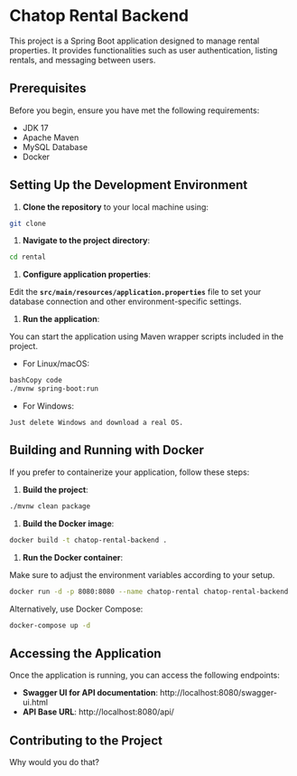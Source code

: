 # **Chatop Rental Backend**

This project is a Spring Boot application designed to manage rental properties. It provides functionalities such as user authentication, listing rentals, and messaging between users.

## **Prerequisites**

Before you begin, ensure you have met the following requirements:

- JDK 17
- Apache Maven
- MySQL Database
- Docker

## **Setting Up the Development Environment**

1. **Clone the repository** to your local machine using:

```bash
git clone
```

1. **Navigate to the project directory**:

```bash
cd rental
```

1. **Configure application properties**:

Edit the **`src/main/resources/application.properties`** file to set your database connection and other environment-specific settings.

1. **Run the application**:

You can start the application using Maven wrapper scripts included in the project.

- For Linux/macOS:

```bash
bashCopy code
./mvnw spring-boot:run
```

- For Windows:

```
Just delete Windows and download a real OS.
```

## **Building and Running with Docker**

If you prefer to containerize your application, follow these steps:

1. **Build the project**:

```bash
./mvnw clean package
```

1. **Build the Docker image**:

```bash
docker build -t chatop-rental-backend .
```

1. **Run the Docker container**:

Make sure to adjust the environment variables according to your setup.

```bash
docker run -d -p 8080:8080 --name chatop-rental chatop-rental-backend
```

Alternatively, use Docker Compose:

```bash
docker-compose up -d
```

## **Accessing the Application**

Once the application is running, you can access the following endpoints:

- **Swagger UI for API documentation**: http://localhost:8080/swagger-ui.html
- **API Base URL**: http://localhost:8080/api/

## **Contributing to the Project**

Why would you do that?
